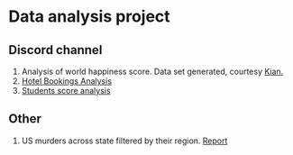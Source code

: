 # Data analysis project
## Discord channel
1. Analysis of world happiness score. Data set generated, courtesy [Kian.](https://twitter.com/CoderKianWee) 
2. [Hotel Bookings Analysis](hotel_booking_demand)
3. [Students score analysis](student_score_analysis)

## Other
1. US murders across state filtered by their region. [Report](other/US_murders.pdf)
